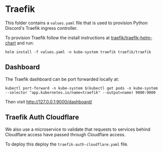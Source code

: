 # Traefik

This folder contains a `values.yaml` file that is used to provision Python Discord's Traefik ingress controller.

To provision Traefik follow the install instructions at [traefik/traefik-helm-chart](https://github.com/traefik/traefik-helm-chart/tree/master/traefik) and run:
```
helm install -f values.yaml -n kube-system traefik traefik/traefik
```

## Dashboard

The Traefik dashboard can be port forwarded locally at:
 
```
kubectl port-forward -n kube-system $(kubectl get pods -n kube-system --selector "app.kubernetes.io/name=traefik" --output=name) 9000:9000
```

Then visit http://127.0.0.1:9000/dashboard/

## Traefik Auth Cloudflare

We also use a microservice to validate that requests to services behind Cloudflare access have passed through Cloudflare access.

To deploy this deploy the `traefik-auth-cloudflare.yaml` file.
